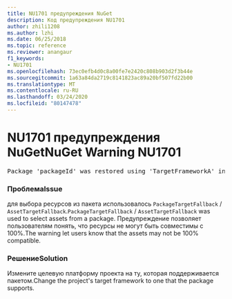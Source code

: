 ```yaml
---
title: NU1701 предупреждения NuGet
description: Код предупреждения NU1701
author: zhili1208
ms.author: lzhi
ms.date: 06/25/2018
ms.topic: reference
ms.reviewer: anangaur
f1_keywords:
- NU1701
ms.openlocfilehash: 73ec0efb4d0c8a00fe7e2420c808b903d2f3b44e
ms.sourcegitcommit: 1a63a84da2719c8141823ac89a20bf507fd22b00
ms.translationtype: MT
ms.contentlocale: ru-RU
ms.lasthandoff: 03/24/2020
ms.locfileid: "80147478"
---
```

# <a name="nuget-warning-nu1701"></a><span data-ttu-id="95da5-103">NU1701 предупреждения NuGet</span><span class="sxs-lookup"><span data-stu-id="95da5-103">NuGet Warning NU1701</span></span>

<pre>Package 'packageId' was restored using 'TargetFrameworkA' instead the project target framework 'TargetFrameworkB'. This package may not be fully compatible with your project.</pre>

### <a name="issue"></a><span data-ttu-id="95da5-104">Проблема</span><span class="sxs-lookup"><span data-stu-id="95da5-104">Issue</span></span>
<span data-ttu-id="95da5-105">для выбора ресурсов из пакета использовалось `PackageTargetFallback` / `AssetTargetFallback`.</span><span class="sxs-lookup"><span data-stu-id="95da5-105">`PackageTargetFallback` / `AssetTargetFallback` was used to select assets from a package.</span></span> <span data-ttu-id="95da5-106">Предупреждение позволяет пользователям понять, что ресурсы не могут быть совместимы с 100%.</span><span class="sxs-lookup"><span data-stu-id="95da5-106">The warning let users know that the assets may not be 100% compatible.</span></span>

### <a name="solution"></a><span data-ttu-id="95da5-107">Решение</span><span class="sxs-lookup"><span data-stu-id="95da5-107">Solution</span></span>
<span data-ttu-id="95da5-108">Измените целевую платформу проекта на ту, которая поддерживается пакетом.</span><span class="sxs-lookup"><span data-stu-id="95da5-108">Change the project's target framework to one that the package supports.</span></span>
